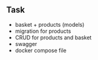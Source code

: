## Task
+ basket + products (models)
+ migration for products
+ CRUD for products and basket
+ swagger
+ docker compose file
